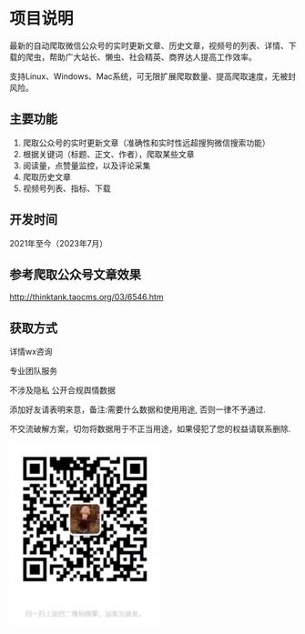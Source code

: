 # 项目说明

最新的自动爬取微信公众号的实时更新文章、历史文章，视频号的列表、详情、下载的爬虫，帮助广大站长、懒虫、社会精英、商界达人提高工作效率。

支持Linux、Windows、Mac系统，可无限扩展爬取数量、提高爬取速度，无被封风险。

## 主要功能

1.  爬取公众号的实时更新文章（准确性和实时性远超搜狗微信搜索功能）
2.  根据关键词（标题、正文、作者），爬取某些文章
3.  阅读量，点赞量监控，以及评论采集
4.  爬取历史文章
5.  视频号列表、指标、下载

## 开发时间

2021年至今（2023年7月）

## 参考爬取公众号文章效果

http://thinktank.taocms.org/03/6546.htm

## 获取方式
详情wx咨询

专业团队服务

不涉及隐私 公开合规舆情数据

添加好友请表明来意，备注:需要什么数据和使用用途, 否则一律不予通过. 

不交流破解方案，切勿将数据用于不正当用途，如果侵犯了您的权益请联系删除.

![wx](wx.jpg)
